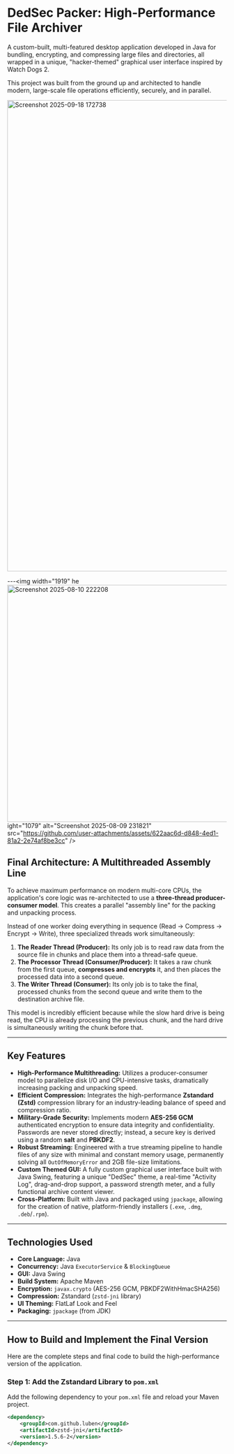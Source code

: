 # DedSec Packer: High-Performance File Archiver

A custom-built, multi-featured desktop application developed in Java for bundling, encrypting, and compressing large files and directories, all wrapped in a unique, "hacker-themed" graphical user interface inspired by Watch Dogs 2.

This project was built from the ground up and architected to handle modern, large-scale file operations efficiently, securely, and in parallel.

<img width="1919" height="1079" alt="Screenshot 2025-09-18 172738" src="https://github.com/user-attachments/assets/0c381c49-b0aa-46c0-a6e1-f4984aa25820" />




---<img width="1919" he<img width="1919" height="543" alt="Screenshot 2025-08-10 222208" src="https://github.com/user-attachments/assets/d38f15aa-fe32-4f9c-927b-ff3fb3a269ab" />
ight="1079" alt="Screenshot 2025-08-09 231821" src="https://github.com/user-attachments/assets/622aac6d-d848-4ed1-81a2-2e74af8be3cc" />


## Final Architecture: A Multithreaded Assembly Line

To achieve maximum performance on modern multi-core CPUs, the application's core logic was re-architected to use a **three-thread producer-consumer model**. This creates a parallel "assembly line" for the packing and unpacking process.

Instead of one worker doing everything in sequence (Read -> Compress -> Encrypt -> Write), three specialized threads work simultaneously:

1.  **The Reader Thread (Producer):** Its only job is to read raw data from the source file in chunks and place them into a thread-safe queue.
2.  **The Processor Thread (Consumer/Producer):** It takes a raw chunk from the first queue, **compresses and encrypts** it, and then places the processed data into a second queue.
3.  **The Writer Thread (Consumer):** Its only job is to take the final, processed chunks from the second queue and write them to the destination archive file.

This model is incredibly efficient because while the slow hard drive is being read, the CPU is already processing the previous chunk, and the hard drive is simultaneously writing the chunk before that.

---

## Key Features

* **High-Performance Multithreading:** Utilizes a producer-consumer model to parallelize disk I/O and CPU-intensive tasks, dramatically increasing packing and unpacking speed.
* **Efficient Compression:** Integrates the high-performance **Zstandard (Zstd)** compression library for an industry-leading balance of speed and compression ratio.
* **Military-Grade Security:** Implements modern **AES-256 GCM** authenticated encryption to ensure data integrity and confidentiality. Passwords are never stored directly; instead, a secure key is derived using a random **salt** and **PBKDF2**.
* **Robust Streaming:** Engineered with a true streaming pipeline to handle files of any size with minimal and constant memory usage, permanently solving all `OutOfMemoryError` and 2GB file-size limitations.
* **Custom Themed GUI:** A fully custom graphical user interface built with Java Swing, featuring a unique "DedSec" theme, a real-time "Activity Log", drag-and-drop support, a password strength meter, and a fully functional archive content viewer.
* **Cross-Platform:** Built with Java and packaged using `jpackage`, allowing for the creation of native, platform-friendly installers (`.exe`, `.dmg`, `.deb`/`.rpm`).

---

## Technologies Used

* **Core Language:** Java
* **Concurrency:** Java `ExecutorService` & `BlockingQueue`
* **GUI:** Java Swing
* **Build System:** Apache Maven
* **Encryption:** `javax.crypto` (AES-256 GCM, PBKDF2WithHmacSHA256)
* **Compression:** Zstandard (`zstd-jni` library)
* **UI Theming:** FlatLaf Look and Feel
* **Packaging:** `jpackage` (from JDK)

---

## How to Build and Implement the Final Version

Here are the complete steps and final code to build the high-performance version of the application.

### Step 1: Add the Zstandard Library to `pom.xml`
Add the following dependency to your `pom.xml` file and reload your Maven project.

```xml
<dependency>
    <groupId>com.github.luben</groupId>
    <artifactId>zstd-jni</artifactId>
    <version>1.5.6-2</version>
</dependency>
